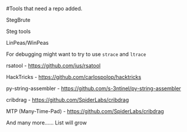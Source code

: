 #Tools that need a repo added.

StegBrute

Steg tools

LinPeas/WinPeas

For debugging might want to try to use `strace` and `ltrace`

rsatool - https://github.com/ius/rsatool

HackTricks - https://github.com/carlospolop/hacktricks

py-string-assembler - https://github.com/s-3ntinel/py-string-assembler

cribdrag - https://github.com/SpiderLabs/cribdrag

MTP (Many-Time-Pad) - https://github.com/SpiderLabs/cribdrag



And many more...... List will grow
